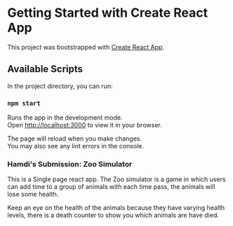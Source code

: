 # Getting Started with Create React App

This project was bootstrapped with [Create React App](https://github.com/facebook/create-react-app).

## Available Scripts

In the project directory, you can run:

### `npm start`

Runs the app in the development mode.\
Open [http://localhost:3000](http://localhost:3000) to view it in your browser.

The page will reload when you make changes.\
You may also see any lint errors in the console.

### Hamdi's Submission: Zoo Simulator 

This is a Single page react app.
The Zoo simulator is a game in which users can add time to a group of animals with each time pass, the animals will lose some health. 

Keep an eye on the health of the animals because they have varying health levels, there is a death counter to show you which animals are have died. 
